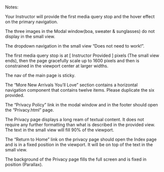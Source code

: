 Notes:

Your Instructor will provide the first media query stop and the hover effect
on the primary navigation.

The three images in the Modal window(boa, sweater & sunglasses) do not
display in the small view.

The dropdown navigation in the small view “Does not need to work!”.

 The first media query stop is at [ Instructor Provided ] pixels (The small view
ends), then the page gracefully scale up to 1600 pixels and then is 
constrained in the viewport center at larger widths. 

The nav of the main page is sticky.

The “More New Arrivals You’ll Love” section contains a horizontal navigation 
component that contains twelve items.  Please duplicate the six provided.

The “Privacy Policy” link in the modal window and in the footer should
open the “Privacy.html” page.

The Privacy page displays a long ream of textual content.  It does not require
any further formatting than what is described in the provided view.  The text in
the small view will fill 90% of the viewport.

The “Return to Home” link on the privacy page should open the Index page
and is in a fixed position in the viewport.  It will be on top of the text in the
small view.

The background of the Privacy page fills the full screen and is fixed in position
(Parallax).